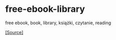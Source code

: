 # free-ebook-library

free ebook, book, library, książki, czytanie, reading

[[Source]](https://z-lib.id/)
